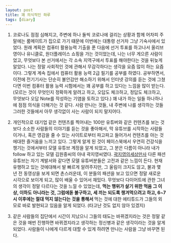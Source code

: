 ```yaml
---
layout: post
title: 꽤 의식적인 하루
tags: [diary]
---
```


1. 코로나도 점점 심해지고, 주변에 하나 둘씩 코로나에 걸리는 상황과 함께 어차피 주말에는 룸메이트가 집으로 가기 떄문에 이번에는 대통령 선거차 그냥 기숙사에서 있었다. 원래 계획은 컴퓨터 활용능력 기출을 푼 다음에 선거 투표를 하고나서 올리브영이나 유니클로, 원더플레이스 쇼핑을 가는 것이었는데, 나는 너무 게으른 사람이었고, 무엇보다 본 선거에서는 각 소속 지역구에서 투표를 해야한다는 것을 뒤늦게 알았다. 나는 정말 사회적인 것에 관해서 무감각하다는 생각을 요즘 많이 하는 요즘이다. 그렇게 계속 집에서 컴퓨터 활용 능력 2급 필기를 공부를 하였다. 공부하면서, 이전에 전기기사는 단순히 불안감만 해소하기 위해서 인터넷 강의를 듣는 것에 그쳤다면 이번 컴퓨터 활용 능력 시험에서는 꽤 공부를 하고 있다는 느낌을 많이 받는다. (모르는 것이 무엇인지 정확하게 알려고 하고, 오답도 체크하고, 정답도 체크하고, 무엇보다 오답 Note를 작성하는 기염을 토하고 있다.) 꽤 내가 하는 일들 하나하나에 점점 의식을 더해가는 것 같다. 사람 만나는 것들, 내 주변에 나를 생각하는 것들 그러한 것들에서 아무 생각없이 사는 사람이 되지 말지어다.

2. 개인적으로 대기업 같은 컨텐츠를 찍어내는 100만 유튜버와 같은 컨텐츠를 보는 것보다 소소한 사람들의 이야기를 듣는 것을 좋아해서, 막 유튜브를 시작하는 사람들이거나, 혹은 영감을 줄 수 있는 사이트로부터 파고파고 들어가서 컨텐츠를 아는 것에대한 즐거움을 느끼고 있다. 그렇게 알게 된 것이 페이스북에서 우연히 건강식을 챙기는 것에서부터 모델 유튜브 계정을 알게 되었고, 그 분은 다름이 아니라 내가 follow 하고 있는 모델 김원중씨의 아내 곽지영씨였다. [곽지영의세상만사](https://www.youtube.com/c/kwakjy) 다른 패션 유튜브는 자기 계발서와 같다면 모델 유튜버분들은 고전과 같은 느낌이 든다. 현재 유행하고 있는 것에대해서 발 빠르게 알려주지만, 그 울림이 크지도 않고, 불과 몇 년 전 동영상을 보게 되면 촌스러운데, 이 분들의 패션을 보고 있으면 정말 새로운 시각으로 보이게 되고, 많이 배울 수 있어서 재밌다. 무엇보다 다이어트에 관한 그녀의 생각이 정말 다르다는 것을 느낄 수 있었는데, <strong> 먹는 행위가 살기 위한 먹음 그 이상, 이하도 아니라는 것, 그럼에돋 불구하고, 세 끼는 되도록 챙겨먹으려고 하고, 6~7시 이후에는 절대 먹지 않는다는 것을 통해서 </strong> 먹는 것에 대한 에티튜드가 그들의 외모로 바로 발현되고 있음을 알게 되었다. (타고난 것도 없지 않아 있겠지)

3. 같은 사람들의 집단에서 시간이 지났으니 그들의 태도는 바뀌겠지라는 것은 정말 같은 것을 매번 진행하면 바뀌겠지라고 생각하는 정신병과 같은 생각이라는 것을 알게 되었다. 사람들이 나에게 다르게 대할 수 있게 하려면 만나는 사람을 그냥 바꾸면 된다.